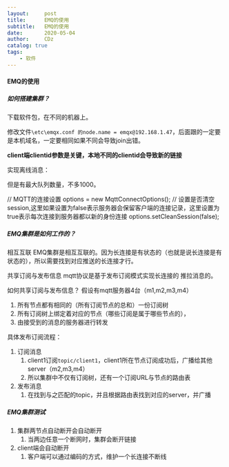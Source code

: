 ```yaml
---
layout:     post
title:      EMQ的使用
subtitle:   EMQ的使用
date:       2020-05-04
author:     CDz
catalog: true
tags:
    - 软件
---
```


#### EMQ的使用
##### 如何搭建集群？

下载软件包，在不同的机器上。

修改文件`\etc\emqx.conf 的node.name = emqx@192.168.1.47`，后面跟的一定要是本机域名，一定要相同如果不同会导致join出错。

**client端clientid参数是关键，本地不同的clientid会导致新的链接**

实现离线消息：

但是有最大队列数量，不多1000。

// MQTT的连接设置
options = new MqttConnectOptions();
// 设置是否清空session,这里如果设置为false表示服务器会保留客户端的连接记录，这里设置为true表示每次连接到服务器都以新的身份连接
options.setCleanSession(false);

##### EMQ集群是如何工作的？

相互互联
EMQ集群是相互互联的。因为长连接是有状态的（也就是说长连接是有状态的），所以需要找到对应推送的长连接才行。

共享订阅与发布信息
mqtt协议是基于发布订阅模式实现长连接的 推拉消息的。

如何共享订阅与发布信息？
假设有mqtt服务器4台（m1,m2,m3,m4）

1. 所有节点都有相同的（所有订阅节点的总和）一份订阅树
2. 所有订阅树上绑定着对应的节点（哪些订阅是属于哪些节点的），
3. 由接受到的消息的服务器进行转发

具体发布订阅流程：
1. 订阅消息
    1. client1订阅`topic/client1`，client1所在节点订阅成功后，广播给其他server（m2,m3,m4）
    2. 所以集群中不仅有订阅树，还有一个订阅URL与节点的路由表
2. 发布消息
    1. 在找到与之匹配的topic，并且根据路由表找到对应的server，并广播

##### EMQ集群测试

1. 集群两节点自动断开会自动断开
    1. 当两边任意一个断网时，集群会断开链接
2. client端会自动断开
    1. 客户端可以通过编码的方式，维护一个长连接不断线


